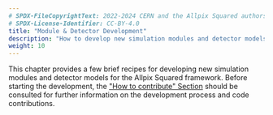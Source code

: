 ```yaml
---
# SPDX-FileCopyrightText: 2022-2024 CERN and the Allpix Squared authors
# SPDX-License-Identifier: CC-BY-4.0
title: "Module & Detector Development"
description: "How to develop new simulation modules and detector models."
weight: 10
---
```


This chapter provides a few brief recipes for developing new simulation modules and detector models for the Allpix Squared
framework. Before starting the development, the ["How to contribute" Section](./contributing.md) should be consulted for
further information on the development process and code contributions.
